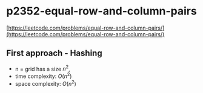 # p2352-equal-row-and-column-pairs
[https://leetcode.com/problems/equal-row-and-column-pairs/](https://leetcode.com/problems/equal-row-and-column-pairs/)


## First approach - Hashing

- n = grid has a size $n^2$,
- time complexity: $O(n^2)$
- space complexity: $O(n^2)$